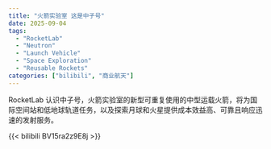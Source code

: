 ```yaml
---
title: "火箭实验室 这是中子号"
date: 2025-09-04
tags:
  - "RocketLab"
  - "Neutron"
  - "Launch Vehicle"
  - "Space Exploration"
  - "Reusable Rockets"
categories: ["bilibili", "商业航天"]
---
```


RocketLab
认识中子号，火箭实验室的新型可重复使用的中型运载火箭，将为国际空间站和低地球轨道任务，以及探索月球和火星提供成本效益高、可靠且响应迅速的发射服务。

{{< bilibili BV15ra2z9E8j >}}